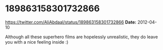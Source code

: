 # 189863158301732866
https://twitter.com/AliAbdaal/status/189863158301732866
**Date:** 2012-04-10

Although all these superhero films are hopelessly unrealistic, they do leave you with a nice feeling inside :)
